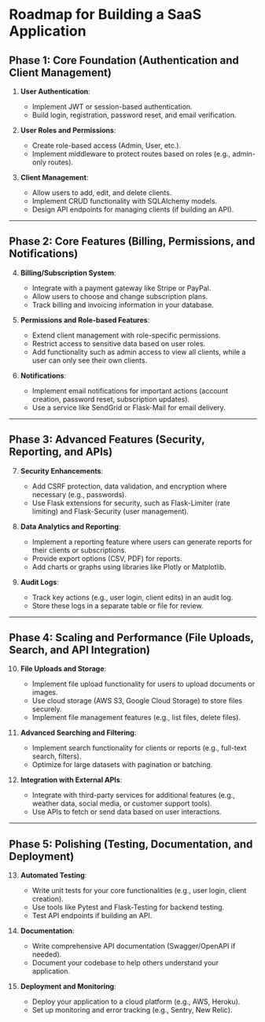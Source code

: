 # Roadmap for Building a SaaS Application

## Phase 1: Core Foundation (Authentication and Client Management)

1. **User Authentication**:
   - Implement JWT or session-based authentication.
   - Build login, registration, password reset, and email verification.

2. **User Roles and Permissions**:
   - Create role-based access (Admin, User, etc.).
   - Implement middleware to protect routes based on roles (e.g., admin-only routes).

3. **Client Management**:
   - Allow users to add, edit, and delete clients.
   - Implement CRUD functionality with SQLAlchemy models.
   - Design API endpoints for managing clients (if building an API).

---

## Phase 2: Core Features (Billing, Permissions, and Notifications)

4. **Billing/Subscription System**:
   - Integrate with a payment gateway like Stripe or PayPal.
   - Allow users to choose and change subscription plans.
   - Track billing and invoicing information in your database.

5. **Permissions and Role-based Features**:
   - Extend client management with role-specific permissions.
   - Restrict access to sensitive data based on user roles.
   - Add functionality such as admin access to view all clients, while a user can only see their own clients.

6. **Notifications**:
   - Implement email notifications for important actions (account creation, password reset, subscription updates).
   - Use a service like SendGrid or Flask-Mail for email delivery.

---

## Phase 3: Advanced Features (Security, Reporting, and APIs)

7. **Security Enhancements**:
   - Add CSRF protection, data validation, and encryption where necessary (e.g., passwords).
   - Use Flask extensions for security, such as Flask-Limiter (rate limiting) and Flask-Security (user management).

8. **Data Analytics and Reporting**:
   - Implement a reporting feature where users can generate reports for their clients or subscriptions.
   - Provide export options (CSV, PDF) for reports.
   - Add charts or graphs using libraries like Plotly or Matplotlib.

9. **Audit Logs**:
   - Track key actions (e.g., user login, client edits) in an audit log.
   - Store these logs in a separate table or file for review.

---

## Phase 4: Scaling and Performance (File Uploads, Search, and API Integration)

10. **File Uploads and Storage**:
    - Implement file upload functionality for users to upload documents or images.
    - Use cloud storage (AWS S3, Google Cloud Storage) to store files securely.
    - Implement file management features (e.g., list files, delete files).

11. **Advanced Searching and Filtering**:
    - Implement search functionality for clients or reports (e.g., full-text search, filters).
    - Optimize for large datasets with pagination or batching.

12. **Integration with External APIs**:
    - Integrate with third-party services for additional features (e.g., weather data, social media, or customer support tools).
    - Use APIs to fetch or send data based on user interactions.

---

## Phase 5: Polishing (Testing, Documentation, and Deployment)

13. **Automated Testing**:
    - Write unit tests for your core functionalities (e.g., user login, client creation).
    - Use tools like Pytest and Flask-Testing for backend testing.
    - Test API endpoints if building an API.

14. **Documentation**:
    - Write comprehensive API documentation (Swagger/OpenAPI if needed).
    - Document your codebase to help others understand your application.

15. **Deployment and Monitoring**:
    - Deploy your application to a cloud platform (e.g., AWS, Heroku).
    - Set up monitoring and error tracking (e.g., Sentry, New Relic).
